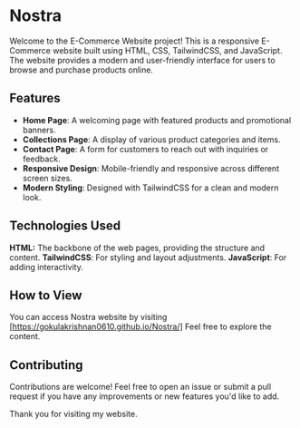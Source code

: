 # Nostra

Welcome to the E-Commerce Website project! 
This is a responsive E-Commerce website built using HTML, CSS, TailwindCSS, and JavaScript. The website provides a modern and user-friendly interface for users to browse and purchase products online.

## Features

- **Home Page**: A welcoming page with featured products and promotional banners.
- **Collections Page**: A display of various product categories and items.
- **Contact Page**: A form for customers to reach out with inquiries or feedback.
- **Responsive Design**: Mobile-friendly and responsive across different screen sizes.
- **Modern Styling**: Designed with TailwindCSS for a clean and modern look.

## Technologies Used

**HTML:** The backbone of the web pages, providing the structure and content.
**TailwindCSS**: For styling and layout adjustments.
**JavaScript**: For adding interactivity.


## How to View
You can access Nostra website by visiting [https://gokulakrishnan0610.github.io/Nostra/] Feel free to explore the content.

## Contributing
Contributions are welcome! Feel free to open an issue or submit a pull request if you have any improvements or new features you'd like to add.

Thank you for visiting my website.
